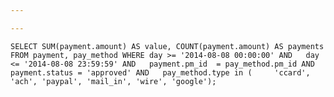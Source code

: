 ```yaml
---

---
```

	SELECT SUM(payment.amount) AS value, COUNT(payment.amount) AS payments FROM payment, pay_method WHERE day >= '2014-08-08 00:00:00' AND   day <= '2014-08-08 23:59:59' AND   payment.pm_id  = pay_method.pm_id AND   payment.status = 'approved' AND   pay_method.type in (     'ccard', 'ach', 'paypal', 'mail_in', 'wire', 'google');
